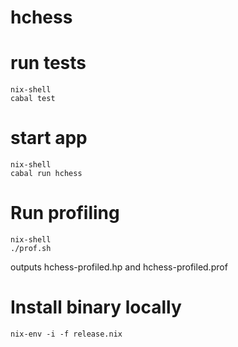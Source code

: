 # hchess

# run tests

    nix-shell
    cabal test

# start app

    nix-shell
    cabal run hchess
    
    
# Run profiling

    nix-shell
    ./prof.sh


outputs hchess-profiled.hp and hchess-profiled.prof

# Install binary locally

    nix-env -i -f release.nix
